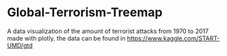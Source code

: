 # Global-Terrorism-Treemap
A data visualization of the amount of terrorist attacks from 1970 to 2017 made with plotly. the data can be found in https://www.kaggle.com/START-UMD/gtd
